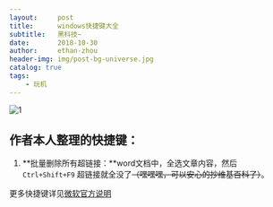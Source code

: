 ```yaml
---
layout:     post
title:      windows快捷键大全
subtitle:   黑科技~
date:       2018-10-30
author:     ethan-zhou
header-img: img/post-bg-universe.jpg
catalog: true
tags:
    - 玩机
---
```


![1](https://i.loli.net/2018/10/14/5bc31b4fe4e2f.jpg)

## 作者本人整理的快捷键：

1. **批量删除所有超链接：**word文档中，全选文章内容，然后 `Ctrl+Shift+F9` 超链接就全没了~~（嘿嘿嘿，可以安心的抄维基百科了）~~。

更多快捷键详见[微软官方说明](https://support.microsoft.com/zh-cn/help/12445/windows-keyboard-shortcuts#keyboard-shortcuts=windows-8)